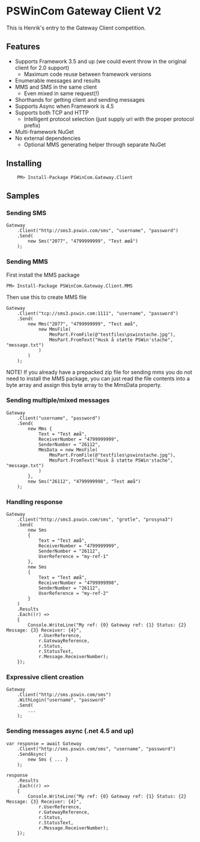 # PSWinCom Gateway Client V2
This is Henrik's entry to the Gateway Client competition. 

## Features
- Supports Framework 3.5 and up (we could event throw in the original client for 2.0 support)
  - Maximum code reuse between framework versions
- Enumerable messages and results
- MMS and SMS in the same client
  - Even mixed in same request(!)
- Shorthands for getting client and sending messages
- Supports Async when Framework is 4.5
- Supports both TCP and HTTP
  - Intelligent protocol selection (just supply uri with the proper protocol prefix)
- Multi-framework NuGet
- No external dependencies
  - Optional MMS generating helper through separate NuGet

## Installing

```
	PM> Install-Package PSWinCom.Gateway.Client
```


## Samples

### Sending SMS

```
Gateway
    .Client("http://sms3.pswin.com/sms", "username", "password")
	.Send(
	    new Sms("2077", "4799999999", "Test æøå")
	);
```

### Sending MMS

First install the MMS package

```
PM> Install-Package PSWinCom.Gateway.Client.MMS
```

Then use this to create MMS file

```
Gateway
    .Client("tcp://sms3.pswin.com:1111", "username", "password")
	.Send(
	    new Mms("2077", "4799999999", "Test æøå", 
			new MmsFile(
	            MmsPart.FromFile(@"testfiles\pswinstache.jpg"),
	            MmsPart.FromText("Husk å støtte PSWin'stache", "message.txt")
	        )
	    )
    );
```

NOTE! If you already have a prepacked zip file for sending mms you do not need to install the MMS package, you can just read the file contents into a byte array and assign this byte array to the MmsData property.

### Sending multiple/mixed messages

```
Gateway
    .Client("username", "password")
	.Send(
	    new Mms { 
	        Text = "Test æøå", 
	        ReceiverNumber = "4799999999", 
	        SenderNumber = "26112", 
	        MmsData = new MmsFile(
	            MmsPart.FromFile(@"testfiles\pswinstache.jpg"),
	            MmsPart.FromText("Husk å støtte PSWin'stache", "message.txt")
	        )
	    },
	    new Sms("26112", "4799999998", "Test æøå")
    );
```

### Handling response

```
Gateway
    .Client("http://sms3.pswin.com/sms", "grotle", "prosyna3")
    .Send(
        new Sms
        {
            Text = "Test æøå",
            ReceiverNumber = "4799999999",
            SenderNumber = "26112",
            UserReference = "my-ref-1"
        },
        new Sms
        {
            Text = "Test æøå",
            ReceiverNumber = "4799999998",
            SenderNumber = "26112",
            UserReference = "my-ref-2"
        }
    )
    .Results
    .Each((r) =>
    {
		Console.WriteLine("My ref: {0} Gateway ref: {1} Status: {2} Message: {3} Receiver: {4}",
			r.UserReference,
			r.GatewayReference,
			r.Status,
			r.StatusText,
			r.Message.ReceiverNumber);
    });
```

### Expressive client creation

```
Gateway
	.Client("http://sms.pswin.com/sms")
	.WithLogin("username", "password"
	.Send(
		...
	);
```

### Sending messages async (.net 4.5 and up)

```
var response = await Gateway
	.Client("http://sms.pswin.com/sms", "username", "password")
	.SendAsync(
		new Sms { ... }
	);

response
	.Results
	.Each((r) =>
    {
		Console.WriteLine("My ref: {0} Gateway ref: {1} Status: {2} Message: {3} Receiver: {4}",
			r.UserReference,
			r.GatewayReference,
			r.Status,
			r.StatusText,
			r.Message.ReceiverNumber);
    });
```
